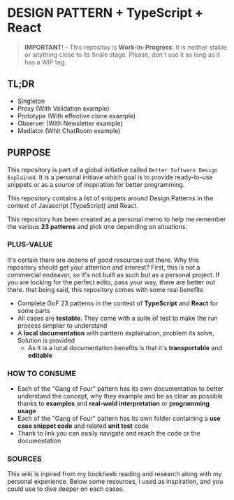 # DESIGN PATTERN + TypeScript + React

  > **IMPORTANT**! - This repositoy is **Work-In-Progress**. It is neither stable or anything close to its finale stage.
  Please, don't use it as long as it has a WIP tag.

## TL;DR

- Singleton
- Proxy (With Validation example)
- Prototype (With effective clone example)
- Observer (With Newsletter example)
- Mediator (Whit ChatRoom example)

## PURPOSE

This repository is part of a global initiative called `Better Software Design Explained`. It is a personal initiave which goal is to provide ready-to-use snippets or as a source of inspiration for better programming.

This repository contains a list of snippets around Design Patterns in the context of Javascript (TypeScript) and React.

This repository has been created as a personal memo to help me remember the various **23 patterns** and pick one depending on situations.

### PLUS-VALUE

It's certain there are dozens of good resources out there. Why this repository should get your attention and interest? First, this is not a commercial endeavor, so it's not built as such but as a personal project. If you are looking for the perfect edito, pass your way, there are better out there. that being said, this repository comes with some real benefits

- Complete GoF 23 patterns in the context of **TypeScript** and **React** for some parts
- All cases are **testable**. They come with a suite of test to make the run process simplier to understand
- A **local documentation** with parttern explaination, problem its solve, Solution is provided
  - As it is a local documentation benefits is that it's **transportable** and **editable**

### HOW TO CONSUME

- Each of the "Gang of Four" pattern has its own documentation to better understand the concept, why they example and be as clear as possible thanks to **examples** and **real-wold interpretation** or **programming usage**
- Each of the "Gang of Four" pattern has its own folder containing a **use case snippet code** and related **unit test** code
- Thank to link you can easily navigate and reach the code or the documentation

### SOURCES

This wiki is inpired from my book/web reading and research along with my personal experience. Below some resources, I used as inspiration, and you could use to dive deeper on each cases.
